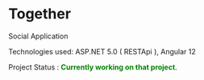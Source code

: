 # Together
Social Application

Technologies used: ASP.NET 5.0 ( RESTApi ), Angular 12

Project Status : <span style="color:green">**Currently working on that project**</span>.
